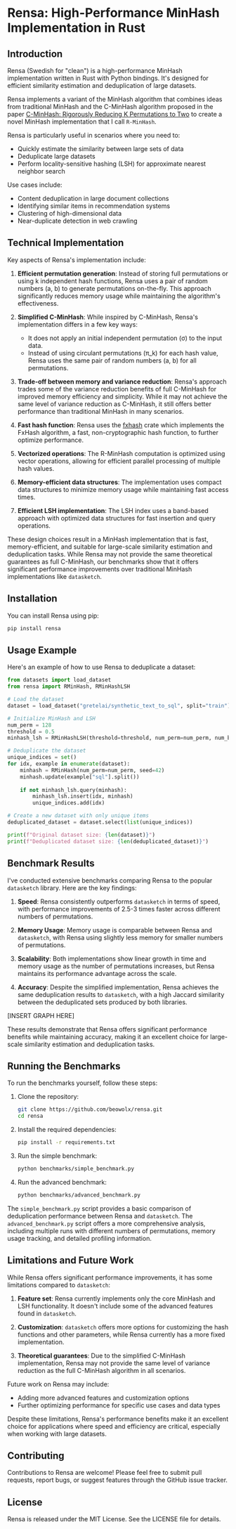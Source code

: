 # Rensa: High-Performance MinHash Implementation in Rust

## Introduction

Rensa (Swedish for "clean") is a high-performance MinHash implementation written in Rust with Python bindings. It's designed for efficient similarity estimation and deduplication of large datasets.

Rensa implements a variant of the MinHash algorithm that combines ideas from traditional MinHash and the C-MinHash algorithm proposed in the paper [C-MinHash: Rigorously Reducing K Permutations to Two](https://arxiv.org/abs/2109.03337) to create a novel MinHash implementation that I call `R-MinHash`.

Rensa is particularly useful in scenarios where you need to:

- Quickly estimate the similarity between large sets of data
- Deduplicate large datasets
- Perform locality-sensitive hashing (LSH) for approximate nearest neighbor search

Use cases include:
- Content deduplication in large document collections
- Identifying similar items in recommendation systems
- Clustering of high-dimensional data
- Near-duplicate detection in web crawling

## Technical Implementation

Key aspects of Rensa's implementation include:

1. **Efficient permutation generation**: Instead of storing full permutations or using k independent hash functions, Rensa uses a pair of random numbers (a, b) to generate permutations on-the-fly. This approach significantly reduces memory usage while maintaining the algorithm's effectiveness.

2. **Simplified C-MinHash**: While inspired by C-MinHash, Rensa's implementation differs in a few key ways:
   - It does not apply an initial independent permutation (σ) to the input data.
   - Instead of using circulant permutations (π_k) for each hash value, Rensa uses the same pair of random numbers (a, b) for all permutations.

3. **Trade-off between memory and variance reduction**: Rensa's approach trades some of the variance reduction benefits of full C-MinHash for improved memory efficiency and simplicity. While it may not achieve the same level of variance reduction as C-MinHash, it still offers better performance than traditional MinHash in many scenarios.

4. **Fast hash function**: Rensa uses the [fxhash](https://crates.io/crates/fxhash) crate which implements the FxHash algorithm, a fast, non-cryptographic hash function, to further optimize performance.

5. **Vectorized operations**: The R-MinHash computation is optimized using vector operations, allowing for efficient parallel processing of multiple hash values.

6. **Memory-efficient data structures**: The implementation uses compact data structures to minimize memory usage while maintaining fast access times.

7. **Efficient LSH implementation**: The LSH index uses a band-based approach with optimized data structures for fast insertion and query operations.

These design choices result in a MinHash implementation that is fast, memory-efficient, and suitable for large-scale similarity estimation and deduplication tasks. While Rensa may not provide the same theoretical guarantees as full C-MinHash, our benchmarks show that it offers significant performance improvements over traditional MinHash implementations like `datasketch`.

## Installation

You can install Rensa using pip:

```bash
pip install rensa
```

## Usage Example

Here's an example of how to use Rensa to deduplicate a dataset:

```python
from datasets import load_dataset
from rensa import RMinHash, RMinHashLSH

# Load the dataset
dataset = load_dataset("gretelai/synthetic_text_to_sql", split="train")

# Initialize MinHash and LSH
num_perm = 128
threshold = 0.5
minhash_lsh = RMinHashLSH(threshold=threshold, num_perm=num_perm, num_bands=16)

# Deduplicate the dataset
unique_indices = set()
for idx, example in enumerate(dataset):
    minhash = RMinHash(num_perm=num_perm, seed=42)
    minhash.update(example["sql"].split())
    
    if not minhash_lsh.query(minhash):
        minhash_lsh.insert(idx, minhash)
        unique_indices.add(idx)

# Create a new dataset with only unique items
deduplicated_dataset = dataset.select(list(unique_indices))

print(f"Original dataset size: {len(dataset)}")
print(f"Deduplicated dataset size: {len(deduplicated_dataset)}")
```

## Benchmark Results

I've conducted extensive benchmarks comparing Rensa to the popular `datasketch` library. Here are the key findings:

1. **Speed**: Rensa consistently outperforms `datasketch` in terms of speed, with performance improvements of 2.5-3 times faster across different numbers of permutations.

2. **Memory Usage**: Memory usage is comparable between Rensa and `datasketch`, with Rensa using slightly less memory for smaller numbers of permutations.

3. **Scalability**: Both implementations show linear growth in time and memory usage as the number of permutations increases, but Rensa maintains its performance advantage across the scale.

4. **Accuracy**: Despite the simplified implementation, Rensa achieves the same deduplication results to `datasketch`, with a high Jaccard similarity between the deduplicated sets produced by both libraries.

[INSERT GRAPH HERE]

These results demonstrate that Rensa offers significant performance benefits while maintaining accuracy, making it an excellent choice for large-scale similarity estimation and deduplication tasks.

## Running the Benchmarks

To run the benchmarks yourself, follow these steps:

1. Clone the repository:
   ```bash
   git clone https://github.com/beowolx/rensa.git
   cd rensa
   ```

2. Install the required dependencies:
   ```bash
   pip install -r requirements.txt
   ```

3. Run the simple benchmark:
   ```bash
   python benchmarks/simple_benchmark.py
   ```

4. Run the advanced benchmark:
   ```bash
   python benchmarks/advanced_benchmark.py
   ```

The `simple_benchmark.py` script provides a basic comparison of deduplication performance between Rensa and `datasketch`. The `advanced_benchmark.py` script offers a more comprehensive analysis, including multiple runs with different numbers of permutations, memory usage tracking, and detailed profiling information.

## Limitations and Future Work

While Rensa offers significant performance improvements, it has some limitations compared to `datasketch`:

1. **Feature set**: Rensa currently implements only the core MinHash and LSH functionality. It doesn't include some of the advanced features found in `datasketch`.

2. **Customization**: `datasketch` offers more options for customizing the hash functions and other parameters, while Rensa currently has a more fixed implementation.

3. **Theoretical guarantees**: Due to the simplified C-MinHash implementation, Rensa may not provide the same level of variance reduction as the full C-MinHash algorithm in all scenarios.

Future work on Rensa may include:

- Adding more advanced features and customization options
- Further optimizing performance for specific use cases and data types

Despite these limitations, Rensa's performance benefits make it an excellent choice for applications where speed and efficiency are critical, especially when working with large datasets.

## Contributing

Contributions to Rensa are welcome! Please feel free to submit pull requests, report bugs, or suggest features through the GitHub issue tracker.

## License

Rensa is released under the MIT License. See the LICENSE file for details.